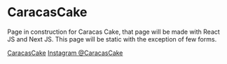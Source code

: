 # CaracasCake
Page in construction for Caracas Cake, that page will be made with React JS and Next JS. This page will be static with the exception of few forms.

[CaracasCake](https://caracascake.com)
[Instagram @CaracasCake](https://www.instagram.com/caracascake)

